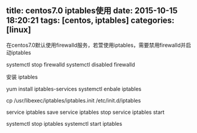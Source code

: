 title: centos7.0 iptables使用
date: 2015-10-15 18:20:21
tags: [centos, iptables]
categories: [linux]
---

在centos7.0默认使用firewalld服务，若萱使用iptables，需要禁用firewalld并启动iptables

systemctl stop firewalld
systemctl disabled firewalld

安装 iptables

yum install iptables-services
systemctl enbale iptables

cp /usr/libexec/iptables/iptables.init /etc/init.d/iptables

service iptables save
service iptables stop
service iptables start

systemctl stop iptables
systemctl start iptables
